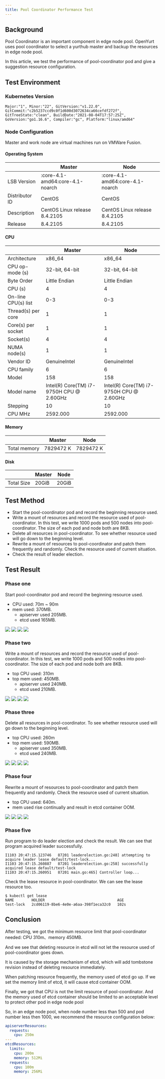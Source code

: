 ```yaml
---
title: Pool Coordinator Performance Test
---
```


## Background

Pool Coordinator is an important component in edge node pool. OpenYurt uses pool coordinator to select a yurthub master and backup the resources in edge node pool.

In this article, we test the performance of pool-coordinator pod and give a suggestion resource configuration.



## Test Environment

### Kubernetes Version

`Major:"1", Minor:"22", GitVersion:"v1.22.0", GitCommit:"c2b5237ccd9c0f1d600d3072634ca66cefdf272f", GitTreeState:"clean", BuildDate:"2021-08-04T17:57:25Z", GoVersion:"go1.16.6", Compiler:"gc", Platform:"linux/amd64"`

### Node Configuration

Master and work node are virtual machines run on VMWare Fusion.

#### Operating System
|  | Master  | Node  |
| --- | --- | --- |
| LSB Version  | :core-4.1-amd64:core-4.1-noarch | :core-4.1-amd64:core-4.1-noarch |
| Distributor ID  | CentOS | CentOS |
| Description | CentOS Linux release 8.4.2105 | CentOS Linux release 8.4.2105 |
| Release  | 8.4.2105 | 8.4.2105 |

#### CPU

|  | Master  | Node  |
| --- | --- | --- |
| Architecture  | x86_64 | x86_64 |
| CPU op-mode (s) | 32-bit, 64-bit | 32-bit, 64-bit |
| Byte Order  | Little Endian | Little Endian  |
| CPU (s) | 4 | 4 |
| On-line CPU(s) list | 0-3 | 0-3 |
| Thread(s) per core | 1 | 1 |
| Core(s) per socket | 1 | 1 |
| Socket(s)  | 4 | 4 |
| NUMA node(s) | 1 | 1 |
| Vendor ID  | GenuineIntel | GenuineIntel |
| CPU family  | 6 | 6 |
| Model  | 158 | 158 |
| Model name  | Intel(R) Core(TM) i7-9750H CPU @ 2.60GHz | Intel(R) Core(TM) i7-9750H CPU @ 2.60GHz |
| Stepping  | 10 | 10 |
| CPU MHz | 2592.000 | 2592.000 |

#### Memory
|  | Master  | Node  |
| --- | --- | --- |
| Total memory  | 7829472 K | 7829472 K |

#### Disk
|  | Master              | Node                |
| --- |---------------------|---------------------|
| Total Size   | 20GiB   | 20GiB   |

## Test Method

* Start the pool-coordinator pod and record the beginning resource used.
* Write a mount of resources and record the resource used of pool-coordinator. In this test, we write 1000 pods and 500 nodes into pool-coordinator. The size of each pod and node both are 8KB.
* Delete all resources in pool-coordinator. To see whether resource used will go down to the beginning level.
* Rewrite a mount of resources to pool-coordinator and patch them frequently and randomly. Check the resource used of current situation.
* Check the result of leader election.



## Test Result

### Phase one

Start pool-coordinator pod and record the beginning resource used.

* CPU used: 70m ~ 90m
* mem used: 370MB.
  * apiserver used 205MB.
  * etcd used 165MB.

![](../../../static/img/pool-coordinator-step1-cpu-sum.jpg)
![](../../../static/img/pool-coordinator-step1-cpu.jpg)
![](../../../static/img/pool-coordinator-step1-mem-sum.jpg)
![](../../../static/img/pool-coordinator-step1-mem.jpg)


### Phase two

Write a mount of resources and record the resource used of pool-coordinator. In this test, we write 1000 pods and 500 nodes into pool-coordinator. The size of each pod and node both are 8KB.

* top CPU used: 310m
* top mem used: 450MB. 
  * apiserver used 240MB.
  * etcd used 210MB.

![](../../../static/img/pool-coordinator-step2-cpu-sum.jpg)
![](../../../static/img/pool-coordinator-step2-cpu.jpg)
![](../../../static/img/pool-coordinator-step2-mem-sum.jpg)
![](../../../static/img/pool-coordinator-step2-mem.jpg)


### Phase three

Delete all resources in pool-coordinator. To see whether resource used will go down to the beginning level.

* top CPU used: 260m
* top mem used: 590MB. 
  * apiserver used 350MB.
  * etcd used 240MB.

![](../../../static/img/pool-coordinator-step3-cpu-sum.jpg)
![](../../../static/img/pool-coordinator-step3-cpu.jpg)
![](../../../static/img/pool-coordinator-step3-mem-sum.jpg)
![](../../../static/img/pool-coordinator-step3-mem.jpg)



### Phase four

Rewrite a mount of resources to pool-coordinator and patch them frequently and randomly. Check the resource used of current situation.

* top CPU used: 640m.
* mem used rise continually and result in etcd container OOM.

![](../../../static/img/pool-coordinator-step4-cpu-sum.jpg)
![](../../../static/img/pool-coordinator-step4-cpu.jpg)
![](../../../static/img/pool-coordinator-step4-mem-sum.jpg)
![](../../../static/img/pool-coordinator-step4-mem.jpg)


### Phase five

Run program to do leader election and check the result. We can see that program acquired leader successfully.

```shell
I1103 20:47:15.123746   87201 leaderelection.go:248] attempting to acquire leader lease default/test-lock...
I1103 20:47:15.260887   87201 leaderelection.go:258] successfully acquired lease default/test-lock
I1103 20:47:15.260951   87201 main.go:465] Controller loop...
```

Check the lease resource in pool-coordinator. We can see the lease resource too.

```shell
$ kubectl get lease
NAME        HOLDER                                 AGE
test-lock   2cd06119-8be6-4e0e-a6aa-398f1eca32c0   102s
```


## Conclusion

After testing, we got the minimum resource limit that pool-coordinator needed: CPU 310m、memory 450MB.

And we see that deleting resource in etcd will not let the resource used of pool-coordinator goes down.

It is caused by the storage mechanism of etcd, which will add tombstone revision instead of deleting resource immediately.

When patching resource frequently, the memory used of etcd go up. If we set the memory limit of etcd, it will cause etcd container OOM.

Finally, we got that CPU is not the limit resource of pool-coordinator. And the memory used of etcd container should be limited to an acceptable level to protect other pod in edge node pool

So, in an edge node pool, when node number less than 500 and pod number less then 1000, we recommend the resource configuration below:

```yaml
apiserverResources:
  requests:
    cpu: 250m
---
etcdResources:
  limits:
    cpu: 200m
    memory: 512Mi
  requests:
    cpu: 100m
    memory: 256Mi
```
